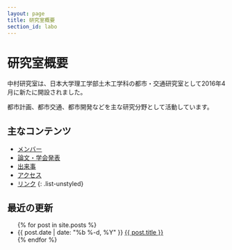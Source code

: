 ```yaml
---
layout: page
title: 研究室概要
section_id: labo
---
```


# 研究室概要

中村研究室は、日本大学理工学部土木工学科の都市・交通研究室として2016年4月に新たに開設されました。

都市計画、都市交通、都市開発などを主な研究分野として活動しています。

<div class="two spacing"></div>

## 主なコンテンツ

* [メンバー](member)
* [論文・学会発表](papers)
* [出来事](posts)
* [アクセス](access)
* [リンク](link)
{: .list-unstyled}

<div class="two spacing"></div>

## 最近の更新

<ul class="post-list">
  {% for post in site.posts %}
  <li>
    <span class="post-meta">{{ post.date | date: "%b %-d, %Y" }}</span>
    <a class="post-link" href="{{ post.url | prepend: site.baseurl }}">{{ post.title }}</a>
  </li>
  {% endfor %}
</ul>

<!--
<p class="rss-subscribe">subscribe <a href="{{ "/feed.xml" | prepend: site.baseurl }}">via RSS</a></p>
-->
